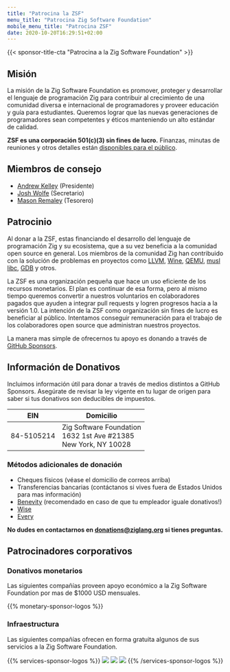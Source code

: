 ```yaml
---
title: "Patrocina la ZSF"
menu_title: "Patrocina Zig Software Foundation"
mobile_menu_title: "Patrocina ZSF"
date: 2020-10-20T16:29:51+02:00
---
```

{{< sponsor-title-cta "Patrocina a la Zig Software Foundation" >}}

## Misión
La misión de la Zig Software Foundation es promover, proteger y desarrollar el lenguaje de programación Zig para contribuir al crecimiento de una comunidad diversa e internacional de programadores y proveer educación y guía para estudiantes. Queremos lograr que las nuevas generaciones de programadores sean competentes y éticos manteniendo un alto estándar de calidad.

**ZSF es una corporación 501(c)(3) sin fines de lucro.** Finanzas, minutas de reuniones y otros detalles están [disponibles para el público](https://drive.google.com/drive/folders/1ucHARxVbhrBbuZDbhrGHYDTsYAs8_bMH?usp=sharing).

## Miembros de consejo

- [Andrew Kelley](https://andrewkelley.me/) (Presidente)
- [Josh Wolfe](https://github.com/thejoshwolfe/) (Secretario)
- [Mason Remaley](https://twitter.com/masonremaley/) (Tesorero)

## Patrocinio

Al donar a la ZSF, estas financiando el desarrollo del lenguaje de programación Zig y su ecosistema, que a su vez beneficia a la comunidad open source en general. Los miembros de la comunidad Zig han contribuido con la solución de problemas en proyectos como [LLVM](https://llvm.org/), [Wine](https://winehq.org/), [QEMU](https://qemu.org/), [musl libc](https://musl.libc.org/), [GDB](https://www.gnu.org/software/gdb/) y otros.

La ZSF es una organización pequeña que hace un uso eficiente de los recursos monetarios. El plan es continuar de esa forma, pero al mismo tiempo queremos convertir a nuestros voluntarios en colaboradores pagados que ayuden a integrar pull requests y logren progresos hacia a la versión 1.0. La intención de la ZSF como organización sin fines de lucro es beneficiar al público. Intentamos conseguir remuneración para el trabajo de los colaboradores open source que administran nuestros proyectos.

La manera mas simple de ofrecernos tu apoyo es donando a través de [GitHub Sponsors](https://github.com/sponsors/ziglang).

## Información de Donativos
Incluimos información útil para donar a través de medios distintos a GitHub Sponsors.
Asegúrate de revisar la ley vigente en tu lugar de origen para saber si tus donativos son deducibles de impuestos.

|   **EIN**   | **Domicilio** |
|-------------|-------------|
| 84-5105214  | Zig Software Foundation  <br> 1632 1st Ave #21385  <br> New York, NY 10028|

### Métodos adicionales de donación
- Cheques físicos (véase el domicilio de correos arriba)
- Transferencias bancarias (contáctanos si vives fuera de Estados Unidos para mas información)
- [Benevity](https://benevity.com) (recomendado en caso de que tu empleador iguale donativos!)
- [Wise](https://wise.com)
- [Every](https://www.every.org/zig-software-foundation-inc/)

**No dudes en contactarnos en donations@ziglang.org si tienes preguntas.**

## Patrocinadores corporativos

### Donativos monetarios
Las siguientes compañías proveen apoyo económico a la Zig Software Foundation por mas de $1000 USD mensuales.

{{% monetary-sponsor-logos %}}

### Infraestructura
Las siguientes compañías ofrecen en forma gratuita algunos de sus servicios a la Zig Software Foundation.

{{% services-sponsor-logos %}}
![](/lavatech.png)
![](/dropbox.png)
![](/scaleway.png)
{{% /services-sponsor-logos %}}

